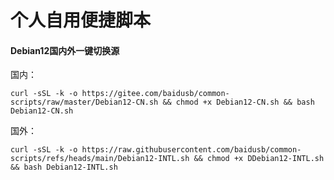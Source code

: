 # 个人自用便捷脚本
#### Debian12国内外一键切换源
国内：
```
curl -sSL -k -o https://gitee.com/baidusb/common-scripts/raw/master/Debian12-CN.sh && chmod +x Debian12-CN.sh && bash Debian12-CN.sh
```
国外：
```
curl -sSL -k -o https://raw.githubusercontent.com/baidusb/common-scripts/refs/heads/main/Debian12-INTL.sh && chmod +x DDebian12-INTL.sh && bash Debian12-INTL.sh
```

